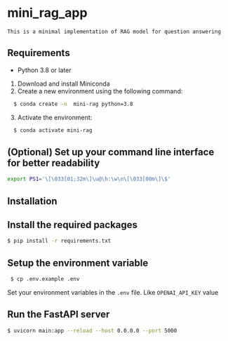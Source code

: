 # mini_rag_app
    This is a minimal implementation of RAG model for question answering

## Requirements
- Python 3.8 or later
 1) Download and install Miniconda
 2) Create a new environment using the following command:

```bash 
  $ conda create -n  mini-rag python=3.8
 ```
 3) Activate the environment:
 
```bash 
  $ conda activate mini-rag
```
    
## (Optional) Set up your command line interface for better readability
```bash 
export PS1='\[\033[01;32m\]\u@\h:\w\n\[\033[00m\]\$'
```
## Installation 
## Install the required packages
```bash
$ pip install -r requirements.txt
```
## Setup the environment variable
```bash 
 $ cp .env.example .env
 ```
 Set your environment variables in the `.env` file. Like `OPENAI_API_KEY` value
 ## Run the FastAPI server 
 ```bash
 $ uvicorn main:app --reload --host 0.0.0.0 --port 5000
 ```
 




